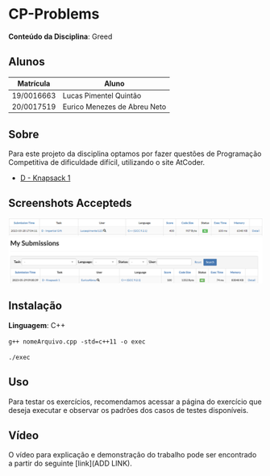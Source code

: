 # CP-Problems

**Conteúdo da Disciplina**: Greed<br>

## Alunos

| Matrícula  | Aluno                        |
| ---------- | ---------------------------- |
| 19/0016663 | Lucas Pimentel Quintão       |
| 20/0017519 | Eurico Menezes de Abreu Neto |

## Sobre

Para este projeto da disciplina optamos por fazer questões de Programação Competitiva de dificuldade difícil, utilizando o site AtCoder.

- [D - Knapsack 1](https://atcoder.jp/contests/dp/tasks/dp_d)

## Screenshots Accepteds

![image](./assets/AC_AtCoder_Impartial_Gifts.png)
![image](./assets/AC_AtCoder_knapsack.png)

## Instalação

**Linguagem**: C++<br>

<code>g++ nomeArquivo.cpp -std=c++11 -o exec</code>

<code>./exec</code>

## Uso

Para testar os exercícios, recomendamos acessar a página do exercício que deseja executar e observar os padrões dos casos de testes disponíveis.

## Vídeo

O vídeo para explicação e demonstração do trabalho pode ser encontrado a partir do seguinte [link](ADD LINK).
